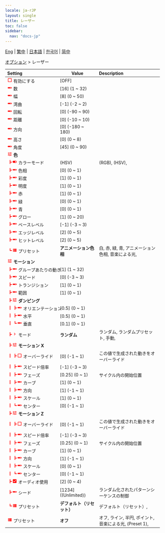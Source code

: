 ```yaml
---
locale: ja-rJP
layout: single
title: レーザー
toc: false
sidebar:
  nav: "docs-jp"
---
```

[Eng](/dancexr/menu/2025.4/stage/laser) | [繁中](/tw/dancexr/menu/2025.4/stage/laser) | [日本語](/jp/dancexr/menu/2025.4/stage/laser) | [한국어](/kr/dancexr/menu/2025.4/stage/laser) | [简中](/zh/dancexr/menu/2025.4/stage/laser)

[オプション](../menu#オプション) > レーザー



| Setting | Value | Description |
| :--- | --- | :--- |
|<nobr><img src="/images/icon/ic_check_off.png" alt="check off icon"/> 有効にする</nobr>| [OFF] | 
|<nobr><img src="/images/icon/ic_slider.png" alt="slider icon"/> 数</nobr>| [16] (1 ~ 32) | 
|<nobr><img src="/images/icon/ic_slider.png" alt="slider icon"/> 幅</nobr>| [8] (0 ~ 50) | 
|<nobr><img src="/images/icon/ic_slider.png" alt="slider icon"/> 湾曲</nobr>| [-1] (-2 ~ 2) | 
|<nobr><img src="/images/icon/ic_slider.png" alt="slider icon"/> 回転</nobr>| [0] (-90 ~ 90) | 
|<nobr><img src="/images/icon/ic_slider.png" alt="slider icon"/> 距離</nobr>| [0] (-10 ~ 10) | 
|<nobr><img src="/images/icon/ic_slider.png" alt="slider icon"/> 方向</nobr>| [0] (-180 ~ 180) | 
|<nobr><img src="/images/icon/ic_slider.png" alt="slider icon"/> 高さ</nobr>| [0] (0 ~ 8) | 
|<nobr><img src="/images/icon/ic_slider.png" alt="slider icon"/> 角度</nobr>| [45] (0 ~ 90) | 
|<nobr><img src="/images/icon/ic_tune.png" alt="tune icon"/> <b>色</b></nobr>| | 
|<nobr><img src="/images/icon/ic_line_t.png"/><img src="/images/icon/ic_toggle_on.png" alt="toggle on icon"/> カラーモード</nobr>| (HSV) | (RGB), (HSV), 
|<nobr><img src="/images/icon/ic_line_t.png"/><img src="/images/icon/ic_slider.png" alt="slider icon"/> 色相</nobr>| [0] (0 ~ 1) | 
|<nobr><img src="/images/icon/ic_line_t.png"/><img src="/images/icon/ic_slider.png" alt="slider icon"/> 彩度</nobr>| [1] (0 ~ 1) | 
|<nobr><img src="/images/icon/ic_line_t.png"/><img src="/images/icon/ic_slider.png" alt="slider icon"/> 明度</nobr>| [1] (0 ~ 1) | 
|<nobr><img src="/images/icon/ic_line_t.png"/><img src="/images/icon/ic_slider.png" alt="slider icon"/> 赤</nobr>| [1] (0 ~ 1) | 
|<nobr><img src="/images/icon/ic_line_t.png"/><img src="/images/icon/ic_slider.png" alt="slider icon"/> 緑</nobr>| [0] (0 ~ 1) | 
|<nobr><img src="/images/icon/ic_line_t.png"/><img src="/images/icon/ic_slider.png" alt="slider icon"/> 青</nobr>| [0] (0 ~ 1) | 
|<nobr><img src="/images/icon/ic_line_t.png"/><img src="/images/icon/ic_slider.png" alt="slider icon"/> グロー</nobr>| [1] (0 ~ 20) | 
|<nobr><img src="/images/icon/ic_line_t.png"/><img src="/images/icon/ic_slider.png" alt="slider icon"/> ベースレベル</nobr>| [-1] (-3 ~ 3) | 
|<nobr><img src="/images/icon/ic_line_t.png"/><img src="/images/icon/ic_slider.png" alt="slider icon"/> エッジレベル</nobr>| [2] (0 ~ 5) | 
|<nobr><img src="/images/icon/ic_line_t.png"/><img src="/images/icon/ic_slider.png" alt="slider icon"/> ヒットレベル</nobr>| [2] (0 ~ 5) | 
|<nobr><img src="/images/icon/ic_line_l.png"/><img src="/images/icon/ic_list.png" alt="list icon"/> プリセット</nobr>| **アニメーション色相** | 白, 赤, 緑, 青, アニメーション色相, 音楽による光,  |
|<nobr><img src="/images/icon/ic_tune.png" alt="tune icon"/> <b>モーション</b></nobr>| | 
|<nobr><img src="/images/icon/ic_line_t.png"/><img src="/images/icon/ic_slider.png" alt="slider icon"/> グループあたりの動き</nobr>| [1] (1 ~ 32) | 
|<nobr><img src="/images/icon/ic_line_t.png"/><img src="/images/icon/ic_slider.png" alt="slider icon"/> スピード</nobr>| [0] (-3 ~ 3) | 
|<nobr><img src="/images/icon/ic_line_t.png"/><img src="/images/icon/ic_slider.png" alt="slider icon"/> トランジション</nobr>| [1] (0 ~ 1) | 
|<nobr><img src="/images/icon/ic_line_t.png"/><img src="/images/icon/ic_slider.png" alt="slider icon"/> 範囲</nobr>| [1] (0 ~ 1) | 
|<nobr><img src="/images/icon/ic_line_t.png"/><img src="/images/icon/ic_tune.png" alt="tune icon"/> <b>ダンピング</b></nobr>| | 
|<nobr><img src="/images/icon/ic_line_v.png"/><img src="/images/icon/ic_line_t.png"/><img src="/images/icon/ic_slider.png" alt="slider icon"/> オリエンテーション</nobr>| [0.5] (0 ~ 1) | 
|<nobr><img src="/images/icon/ic_line_v.png"/><img src="/images/icon/ic_line_t.png"/><img src="/images/icon/ic_slider.png" alt="slider icon"/> 水平</nobr>| [0.5] (0 ~ 1) | 
|<nobr><img src="/images/icon/ic_line_v.png"/><img src="/images/icon/ic_line_l.png"/><img src="/images/icon/ic_slider.png" alt="slider icon"/> 垂直</nobr>| [0.1] (0 ~ 1) | 
|<nobr><img src="/images/icon/ic_line_t.png"/><img src="/images/icon/ic_chevron.png" alt="chevron icon"/> モード</nobr>| **ランダム** | ランダム, ランダムプリセット, 手動,  |
|<nobr><img src="/images/icon/ic_line_t.png"/><img src="/images/icon/ic_tune.png" alt="tune icon"/> <b>モーション X</b></nobr>| | 
|<nobr><img src="/images/icon/ic_line_v.png"/><img src="/images/icon/ic_line_t.png"/><img src="/images/icon/ic_check_off.png" alt="check off icon"/> オーバーライド</nobr>| [0] (-1 ~ 1) | この値で生成された動きをオーバーライド
|<nobr><img src="/images/icon/ic_line_v.png"/><img src="/images/icon/ic_line_t.png"/><img src="/images/icon/ic_slider.png" alt="slider icon"/> スピード倍率</nobr>| [-1] (-3 ~ 3) | 
|<nobr><img src="/images/icon/ic_line_v.png"/><img src="/images/icon/ic_line_t.png"/><img src="/images/icon/ic_slider.png" alt="slider icon"/> フェーズ</nobr>| [0.25] (0 ~ 1) | サイクル内の開始位置
|<nobr><img src="/images/icon/ic_line_v.png"/><img src="/images/icon/ic_line_t.png"/><img src="/images/icon/ic_slider.png" alt="slider icon"/> カーブ</nobr>| [1] (0 ~ 1) | 
|<nobr><img src="/images/icon/ic_line_v.png"/><img src="/images/icon/ic_line_t.png"/><img src="/images/icon/ic_slider.png" alt="slider icon"/> 方向</nobr>| [1] (-1 ~ 1) | 
|<nobr><img src="/images/icon/ic_line_v.png"/><img src="/images/icon/ic_line_t.png"/><img src="/images/icon/ic_slider.png" alt="slider icon"/> スケール</nobr>| [1] (0 ~ 1) | 
|<nobr><img src="/images/icon/ic_line_v.png"/><img src="/images/icon/ic_line_l.png"/><img src="/images/icon/ic_slider.png" alt="slider icon"/> センター</nobr>| [0] (-1 ~ 1) | 
|<nobr><img src="/images/icon/ic_line_t.png"/><img src="/images/icon/ic_tune.png" alt="tune icon"/> <b>モーション Z</b></nobr>| | 
|<nobr><img src="/images/icon/ic_line_v.png"/><img src="/images/icon/ic_line_t.png"/><img src="/images/icon/ic_check_off.png" alt="check off icon"/> オーバーライド</nobr>| [0] (-1 ~ 1) | この値で生成された動きをオーバーライド
|<nobr><img src="/images/icon/ic_line_v.png"/><img src="/images/icon/ic_line_t.png"/><img src="/images/icon/ic_slider.png" alt="slider icon"/> スピード倍率</nobr>| [-1] (-3 ~ 3) | 
|<nobr><img src="/images/icon/ic_line_v.png"/><img src="/images/icon/ic_line_t.png"/><img src="/images/icon/ic_slider.png" alt="slider icon"/> フェーズ</nobr>| [0.25] (0 ~ 1) | サイクル内の開始位置
|<nobr><img src="/images/icon/ic_line_v.png"/><img src="/images/icon/ic_line_t.png"/><img src="/images/icon/ic_slider.png" alt="slider icon"/> カーブ</nobr>| [1] (0 ~ 1) | 
|<nobr><img src="/images/icon/ic_line_v.png"/><img src="/images/icon/ic_line_t.png"/><img src="/images/icon/ic_slider.png" alt="slider icon"/> 方向</nobr>| [1] (-1 ~ 1) | 
|<nobr><img src="/images/icon/ic_line_v.png"/><img src="/images/icon/ic_line_t.png"/><img src="/images/icon/ic_slider.png" alt="slider icon"/> スケール</nobr>| [0] (0 ~ 1) | 
|<nobr><img src="/images/icon/ic_line_v.png"/><img src="/images/icon/ic_line_l.png"/><img src="/images/icon/ic_slider.png" alt="slider icon"/> センター</nobr>| [0] (-1 ~ 1) | 
|<nobr><img src="/images/icon/ic_line_t.png"/><img src="/images/icon/ic_check_on.png" alt="check on icon"/> オーディオ使用</nobr>| [2] (0 ~ 4) | 
|<nobr><img src="/images/icon/ic_line_t.png"/><img src="/images/icon/ic_slider.png" alt="slider icon"/> シード</nobr>| [1234] ((Unlimited)) | ランダム化されたパターンシーケンスの制御
|<nobr><img src="/images/icon/ic_line_l.png"/><img src="/images/icon/ic_list.png" alt="list icon"/> プリセット</nobr>| **デフォルト（リセット）** | デフォルト（リセット）,  |
|<nobr><img src="/images/icon/ic_list.png" alt="list icon"/> プリセット</nobr>| **オフ** | オフ, ライン, 半円, ポイント, 音楽による光, (Preset 1),  |
